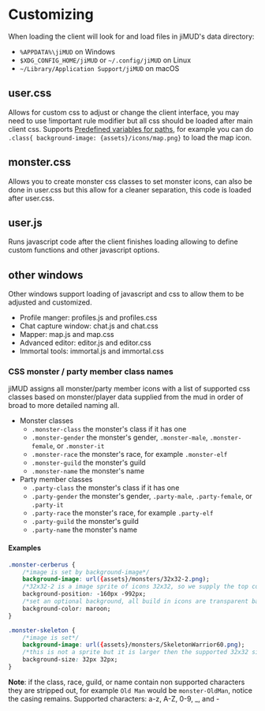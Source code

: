 # Customizing

When loading the client will look for and load files in jiMUD's data directory:

- `%APPDATA%\jiMUD` on Windows
- `$XDG_CONFIG_HOME/jiMUD` or `~/.config/jiMUD` on Linux
- `~/Library/Application Support/jiMUD` on macOS

## user.css

Allows for custom css to adjust or change the client interface, you may need to use !important rule modifier but all css should be loaded after main client css. Supports [Predefined variables for paths](faq.md#what-predefined-variables-can-be-use-for-paths),
for example you can do `.class{ background-image: {assets}/icons/map.png}` to load the map icon.

## monster.css

Allows you to create monster css classes to set monster icons, can also be done in user.css but this allow for a cleaner separation, this code is loaded after user.css.

## user.js

Runs javascript code after the client finishes loading allowing to define custom functions and other javascript options.

## other windows

Other windows support loading of javascript and css to allow them to be adjusted and customized.

- Profile manger: profiles.js and profiles.css
- Chat capture window: chat.js and chat.css
- Mapper: map.js and map.css
- Advanced editor: editor.js and editor.css
- Immortal tools: immortal.js and immortal.css

### CSS monster / party member class names

jiMUD assigns all monster/party member icons with a list of supported css classes based on monster/player data supplied from the mud in order of broad to more detailed naming all.

- Monster classes
  - `.monster-class` the monster's class if it has one
  - `.monster-gender` the monster's gender, `.monster-male`, `.monster-female`, or `.monster-it`
  - `.monster-race` the monster's race, for example `.monster-elf`
  - `.monster-guild` the monster's guild
  - `.monster-name` the monster's name
- Party member classes
  - `.party-class` the monster's class if it has one
  - `.party-gender` the monster's gender, `.party-male`, `.party-female`, or `.party-it`
  - `.party-race` the monster's race, for example `.party-elf`
  - `.party-guild` the monster's guild
  - `.party-name` the monster's name

#### Examples

```css
.monster-cerberus {
    /*image is set by background-image*/
    background-image: url({assets}/monsters/32x32-2.png);
    /*32x32-2 is a image sprite of icons 32x32, so we supply the top corner offset in -#*/
    background-position: -160px -992px;
    /*set an optional background, all build in icons are transparent background*/
    background-color: maroon;
}

.monster-skeleton {
    /*image is set*/
    background-image: url({assets}/monsters/SkeletonWarrior60.png);
    /*this is not a sprite but it is larger then the supported 32x32 size so we use css background-size to resize the image to fit the location*/
    background-size: 32px 32px;
}
```

**Note**: if the class, race, guild, or name contain non supported characters they are stripped out, for example `Old Man` would be `monster-OldMan`, notice the casing remains. Supported characters: a-z, A-Z, 0-9, _, and -